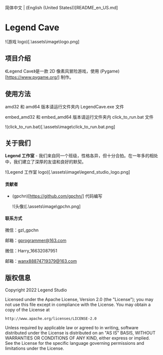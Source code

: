 简体中文 | (English (United States))[README_en_US.md]

# Legend Cave

!(游戏 logo)[.\assets\image\logo.png]

## 项目介绍

《Legend Cave》是一款 2D 像素风冒险游戏，使用 (Pygame)[https://www.pygame.org/] 制作。

## 使用方法

amd32 和 amd64 版本请运行文件夹内 LegendCave.exe 文件

embed_amd32 和 embed_amd64 版本请运行文件夹内 click_to_run.bat 文件

!(click_to_run.bat)[.\assets\image\click_to_run.bat.png]

## 关于我们

**Legend 工作室** - 我们来自同一个班级，性格各异，但十分合拍。在一年多的相处中，我们建立了深厚的友谊和良好的默契。

!(Legend 工作室 logo)[.\assets\image\legend_studio_logo.png]

#### 贡献者

- (gpchn)[https://github.com/gpchn/] 代码编写
  
  !(头像)[.\assets\image\gpchn.png]

#### 联系方式

微信：gzl_gpchn

邮箱：gprogrammer@163.com

微信：Harry_16632087951

邮箱：wanx88874719379@163.com

## 版权信息

Copyright 2022 Legend Studio

Licensed under the Apache License, Version 2.0 (the "License");
you may not use this file except in compliance with the License.
You may obtain a copy of the License at

    http://www.apache.org/licenses/LICENSE-2.0

Unless required by applicable law or agreed to in writing, software
distributed under the License is distributed on an "AS IS" BASIS,
WITHOUT WARRANTIES OR CONDITIONS OF ANY KIND, either express or implied.
See the License for the specific language governing permissions and
limitations under the License.
